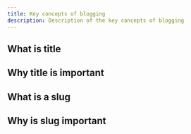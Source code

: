 ```yaml
---
title: Key concepts of blogging
description: Description of the key concepts of blogging
---
```


## What is title

## Why title is important

## What is a slug

## Why is slug important
